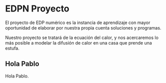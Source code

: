 # EDPN Proyecto
El proyecto de EDP numérico es la instancia de aprendizaje con mayor oportunidad de elaborar por nuestra propia cuenta soluciones y programas.

Nuestro proyecto se tratará de la ecuación del calor, y nos acercaremos lo más posible a modelar la difusión de calor en una casa que prende una estufa.


## Hola Pablo
Hola Pablo.
